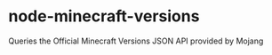 node-minecraft-versions
=======================

Queries the Official Minecraft Versions JSON API provided by Mojang
